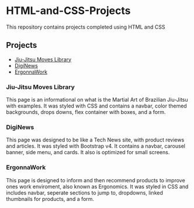 # HTML-and-CSS-Projects
This repository contains projects completed using HTML and CSS

## Projects

- [Jiu-Jitsu Moves Library](https://github.com/jeanMachadoNotes/HTML-and-CSS-Projects/tree/main/One-Page-Website)
- [DigiNews](https://github.com/jeanMachadoNotes/HTML-and-CSS-Projects/tree/main/bootstrap4_project)
- [ErgonnaWork](https://github.com/jeanMachadoNotes/HTML-and-CSS-Projects/tree/main/project)

### Jiu-Jitsu Moves Library

This page is an informational on what is the Martial Art of Brazilian Jiu-Jitsu with examples. It was styled with CSS and contains a navbar, color themed backgrounds, drops downs, flex container with boxes, and a form.

### DigiNews

This page was designed to be like a Tech News site, with product reviews and articles. It was styled with Bootstrap v4. It contains a navbar, carousel banner, side menu, and cards. It also is optimized for small screens.

### ErgonnaWork

This page is designed to inform and then recommend products to improve ones work enviroment, also known as Ergonomics. It was styled in CSS and includes navbar, seperate sections to jump to, dropdowns, linked thumbnails for products, and a form.

